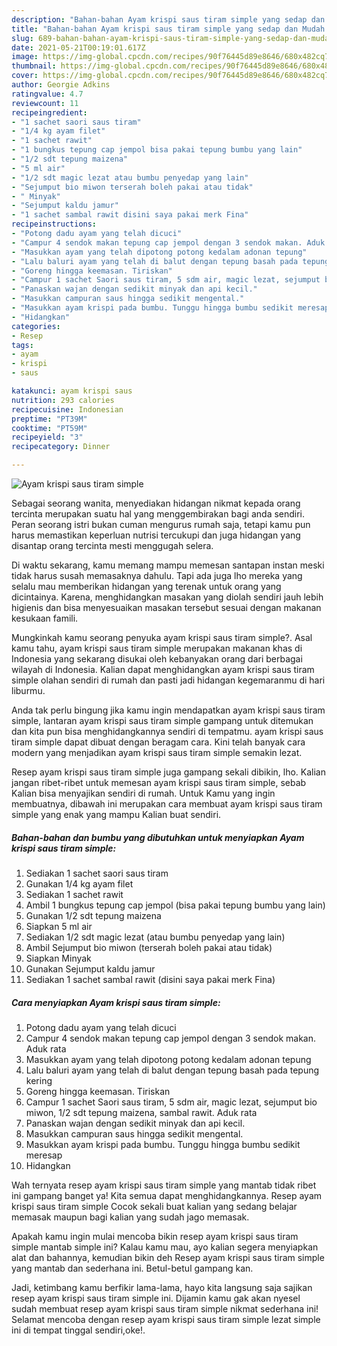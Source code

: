```yaml
---
description: "Bahan-bahan Ayam krispi saus tiram simple yang sedap dan Mudah Dibuat"
title: "Bahan-bahan Ayam krispi saus tiram simple yang sedap dan Mudah Dibuat"
slug: 689-bahan-bahan-ayam-krispi-saus-tiram-simple-yang-sedap-dan-mudah-dibuat
date: 2021-05-21T00:19:01.617Z
image: https://img-global.cpcdn.com/recipes/90f76445d89e8646/680x482cq70/ayam-krispi-saus-tiram-simple-foto-resep-utama.jpg
thumbnail: https://img-global.cpcdn.com/recipes/90f76445d89e8646/680x482cq70/ayam-krispi-saus-tiram-simple-foto-resep-utama.jpg
cover: https://img-global.cpcdn.com/recipes/90f76445d89e8646/680x482cq70/ayam-krispi-saus-tiram-simple-foto-resep-utama.jpg
author: Georgie Adkins
ratingvalue: 4.7
reviewcount: 11
recipeingredient:
- "1 sachet saori saus tiram"
- "1/4 kg ayam filet"
- "1 sachet rawit"
- "1 bungkus tepung cap jempol bisa pakai tepung bumbu yang lain"
- "1/2 sdt tepung maizena"
- "5 ml air"
- "1/2 sdt magic lezat atau bumbu penyedap yang lain"
- "Sejumput bio miwon terserah boleh pakai atau tidak"
- " Minyak"
- "Sejumput kaldu jamur"
- "1 sachet sambal rawit disini saya pakai merk Fina"
recipeinstructions:
- "Potong dadu ayam yang telah dicuci"
- "Campur 4 sendok makan tepung cap jempol dengan 3 sendok makan. Aduk rata"
- "Masukkan ayam yang telah dipotong potong kedalam adonan tepung"
- "Lalu baluri ayam yang telah di balut dengan tepung basah pada tepung kering"
- "Goreng hingga keemasan. Tiriskan"
- "Campur 1 sachet Saori saus tiram, 5 sdm air, magic lezat, sejumput bio miwon, 1/2 sdt tepung maizena, sambal rawit. Aduk rata"
- "Panaskan wajan dengan sedikit minyak dan api kecil."
- "Masukkan campuran saus hingga sedikit mengental."
- "Masukkan ayam krispi pada bumbu. Tunggu hingga bumbu sedikit meresap"
- "Hidangkan"
categories:
- Resep
tags:
- ayam
- krispi
- saus

katakunci: ayam krispi saus 
nutrition: 293 calories
recipecuisine: Indonesian
preptime: "PT39M"
cooktime: "PT59M"
recipeyield: "3"
recipecategory: Dinner

---
```



![Ayam krispi saus tiram simple](https://img-global.cpcdn.com/recipes/90f76445d89e8646/680x482cq70/ayam-krispi-saus-tiram-simple-foto-resep-utama.jpg)

Sebagai seorang wanita, menyediakan hidangan nikmat kepada orang tercinta merupakan suatu hal yang menggembirakan bagi anda sendiri. Peran seorang istri bukan cuman mengurus rumah saja, tetapi kamu pun harus memastikan keperluan nutrisi tercukupi dan juga hidangan yang disantap orang tercinta mesti menggugah selera.

Di waktu  sekarang, kamu memang mampu memesan santapan instan meski tidak harus susah memasaknya dahulu. Tapi ada juga lho mereka yang selalu mau memberikan hidangan yang terenak untuk orang yang dicintainya. Karena, menghidangkan masakan yang diolah sendiri jauh lebih higienis dan bisa menyesuaikan masakan tersebut sesuai dengan makanan kesukaan famili. 



Mungkinkah kamu seorang penyuka ayam krispi saus tiram simple?. Asal kamu tahu, ayam krispi saus tiram simple merupakan makanan khas di Indonesia yang sekarang disukai oleh kebanyakan orang dari berbagai wilayah di Indonesia. Kalian dapat menghidangkan ayam krispi saus tiram simple olahan sendiri di rumah dan pasti jadi hidangan kegemaranmu di hari liburmu.

Anda tak perlu bingung jika kamu ingin mendapatkan ayam krispi saus tiram simple, lantaran ayam krispi saus tiram simple gampang untuk ditemukan dan kita pun bisa menghidangkannya sendiri di tempatmu. ayam krispi saus tiram simple dapat dibuat dengan beragam cara. Kini telah banyak cara modern yang menjadikan ayam krispi saus tiram simple semakin lezat.

Resep ayam krispi saus tiram simple juga gampang sekali dibikin, lho. Kalian jangan ribet-ribet untuk memesan ayam krispi saus tiram simple, sebab Kalian bisa menyajikan sendiri di rumah. Untuk Kamu yang ingin membuatnya, dibawah ini merupakan cara membuat ayam krispi saus tiram simple yang enak yang mampu Kalian buat sendiri.

<!--inarticleads1-->

##### Bahan-bahan dan bumbu yang dibutuhkan untuk menyiapkan Ayam krispi saus tiram simple:

1. Sediakan 1 sachet saori saus tiram
1. Gunakan 1/4 kg ayam filet
1. Sediakan 1 sachet rawit
1. Ambil 1 bungkus tepung cap jempol (bisa pakai tepung bumbu yang lain)
1. Gunakan 1/2 sdt tepung maizena
1. Siapkan 5 ml air
1. Sediakan 1/2 sdt magic lezat (atau bumbu penyedap yang lain)
1. Ambil Sejumput bio miwon (terserah boleh pakai atau tidak)
1. Siapkan  Minyak
1. Gunakan Sejumput kaldu jamur
1. Sediakan 1 sachet sambal rawit (disini saya pakai merk Fina)




<!--inarticleads2-->

##### Cara menyiapkan Ayam krispi saus tiram simple:

1. Potong dadu ayam yang telah dicuci
1. Campur 4 sendok makan tepung cap jempol dengan 3 sendok makan. Aduk rata
1. Masukkan ayam yang telah dipotong potong kedalam adonan tepung
1. Lalu baluri ayam yang telah di balut dengan tepung basah pada tepung kering
1. Goreng hingga keemasan. Tiriskan
1. Campur 1 sachet Saori saus tiram, 5 sdm air, magic lezat, sejumput bio miwon, 1/2 sdt tepung maizena, sambal rawit. Aduk rata
1. Panaskan wajan dengan sedikit minyak dan api kecil.
1. Masukkan campuran saus hingga sedikit mengental.
1. Masukkan ayam krispi pada bumbu. Tunggu hingga bumbu sedikit meresap
1. Hidangkan




Wah ternyata resep ayam krispi saus tiram simple yang mantab tidak ribet ini gampang banget ya! Kita semua dapat menghidangkannya. Resep ayam krispi saus tiram simple Cocok sekali buat kalian yang sedang belajar memasak maupun bagi kalian yang sudah jago memasak.

Apakah kamu ingin mulai mencoba bikin resep ayam krispi saus tiram simple mantab simple ini? Kalau kamu mau, ayo kalian segera menyiapkan alat dan bahannya, kemudian bikin deh Resep ayam krispi saus tiram simple yang mantab dan sederhana ini. Betul-betul gampang kan. 

Jadi, ketimbang kamu berfikir lama-lama, hayo kita langsung saja sajikan resep ayam krispi saus tiram simple ini. Dijamin kamu gak akan nyesel sudah membuat resep ayam krispi saus tiram simple nikmat sederhana ini! Selamat mencoba dengan resep ayam krispi saus tiram simple lezat simple ini di tempat tinggal sendiri,oke!.

